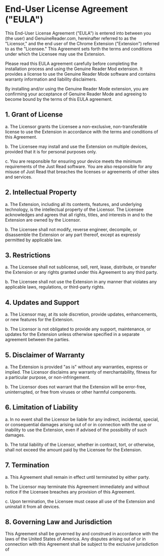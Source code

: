 # End-User License Agreement ("EULA")

This End-User License Agreement ("EULA") is entered into between you (the user) and GenuineReader.com, hereinafter referred to as the "Licensor," and the end user of the Chrome Extension ("Extension") referred to as the "Licensee." This Agreement sets forth the terms and conditions under which the Licensee may use the Extension.

Please read this EULA agreement carefully before completing the installation process and using the Genuine Reader Mod extension. It provides a license to use the Genuine Reader Mode software and contains warranty information and liability disclaimers.

By installing and/or using the Genuine Reader Mode extension, you are confirming your acceptance of Genuine Reader Mode and agreeing to become bound by the terms of this EULA agreement.

## 1. Grant of License

a. The Licensor grants the Licensee a non-exclusive, non-transferable license to use the Extension in accordance with the terms and conditions of this Agreement.

b. The Licensee may install and use the Extension on multiple devices, provided that it is for personal purposes only.

c. You are responsible for ensuring your device meets the minimum requirements of the Just Read software. You are also responsible for any misuse of Just Read that breaches the licenses or agreements of other sites and services.

## 2. Intellectual Property

a. The Extension, including all its contents, features, and underlying technology, is the intellectual property of the Licensor. The Licensee acknowledges and agrees that all rights, titles, and interests in and to the Extension are owned by the Licensor.

b. The Licensee shall not modify, reverse engineer, decompile, or disassemble the Extension or any part thereof, except as expressly permitted by applicable law.

## 3. Restrictions

a. The Licensee shall not sublicense, sell, rent, lease, distribute, or transfer the Extension or any rights granted under this Agreement to any third party.

b. The Licensee shall not use the Extension in any manner that violates any applicable laws, regulations, or third-party rights.

## 4. Updates and Support

a. The Licensor may, at its sole discretion, provide updates, enhancements, or new features for the Extension.

b. The Licensor is not obligated to provide any support, maintenance, or updates for the Extension unless otherwise specified in a separate agreement between the parties.

## 5. Disclaimer of Warranty

a. The Extension is provided "as is" without any warranties, express or implied. The Licensor disclaims any warranty of merchantability, fitness for a particular purpose, or non-infringement.

b. The Licensor does not warrant that the Extension will be error-free, uninterrupted, or free from viruses or other harmful components.

## 6. Limitation of Liability

a. In no event shall the Licensor be liable for any indirect, incidental, special, or consequential damages arising out of or in connection with the use or inability to use the Extension, even if advised of the possibility of such damages.

b. The total liability of the Licensor, whether in contract, tort, or otherwise, shall not exceed the amount paid by the Licensee for the Extension.

## 7. Termination

a. This Agreement shall remain in effect until terminated by either party.

b. The Licensor may terminate this Agreement immediately and without notice if the Licensee breaches any provision of this Agreement.

c. Upon termination, the Licensee must cease all use of the Extension and uninstall it from all devices.

## 8. Governing Law and Jurisdiction

This Agreement shall be governed by and construed in accordance with the laws of the United States of America. Any disputes arising out of or in connection with this Agreement shall be subject to the exclusive jurisdiction of
